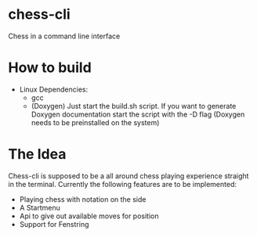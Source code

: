 # chess-cli
Chess in a command line interface

# How to build
- Linux
Dependencies:
    - gcc
    - (Doxygen)
Just start the build.sh script. If you want to generate Doxygen documentation
start the script with the -D flag (Doxygen needs to be preinstalled on the system)

# The Idea
Chess-cli is supposed to be a all around chess playing experience
straight in the terminal. Currently the following features are to be
implemented:

- Playing chess with notation on the side
- A Startmenu
- Api to give out available moves for position
- Support for Fenstring
